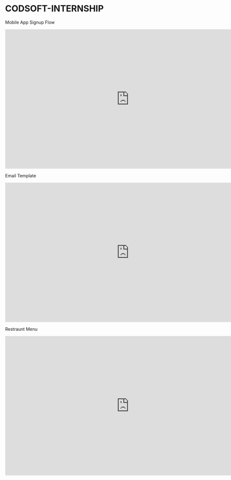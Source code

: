 # CODSOFT-INTERNSHIP
Mobile App Signup Flow
<iframe style="border: 1px solid rgba(0, 0, 0, 0.1);" width="800" height="450" src="https://www.figma.com/embed?embed_host=share&url=https%3A%2F%2Fwww.figma.com%2Ffile%2Fjh2ItxzWvozIwZUGJoZEPd%2FCodSoft-Internship%3Ftype%3Ddesign%26node-id%3D0%253A1%26mode%3Ddesign%26t%3Dvy8Yo2VMxEQJINxg-1" allowfullscreen></iframe>

Email Template
<iframe style="border: 1px solid rgba(0, 0, 0, 0.1);" width="800" height="450" src="https://www.figma.com/embed?embed_host=share&url=https%3A%2F%2Fwww.figma.com%2Ffile%2Fjh2ItxzWvozIwZUGJoZEPd%2FCodSoft-Internship%3Ftype%3Ddesign%26node-id%3D6%253A241%26mode%3Ddesign%26t%3Dvy8Yo2VMxEQJINxg-1" allowfullscreen></iframe>

Restraunt Menu

<iframe style="border: 1px solid rgba(0, 0, 0, 0.1);" width="800" height="450" src="https://www.figma.com/embed?embed_host=share&url=https%3A%2F%2Fwww.figma.com%2Ffile%2Fjh2ItxzWvozIwZUGJoZEPd%2FCodSoft-Internship%3Ftype%3Ddesign%26node-id%3D1%253A3%26mode%3Ddesign%26t%3Dvy8Yo2VMxEQJINxg-1" allowfullscreen></iframe>
